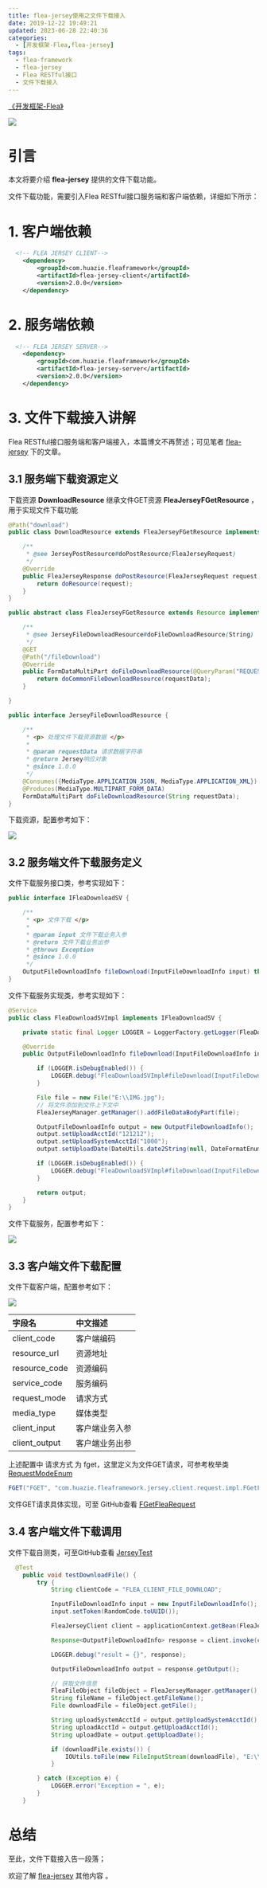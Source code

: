 ```yaml
---
title: flea-jersey使用之文件下载接入
date: 2019-12-22 19:49:21
updated: 2023-06-28 22:40:36
categories:
  - [开发框架-Flea,flea-jersey]
tags:
  - flea-framework
  - flea-jersey
  - Flea RESTful接口
  - 文件下载接入
---
```


[《开发框架-Flea》](/categories/开发框架-Flea/)

![](/images/flea-logo.png)


# 引言
本文将要介绍 **flea-jersey** 提供的文件下载功能。

文件下载功能，需要引入Flea RESTful接口服务端和客户端依赖，详细如下所示：

# 1. 客户端依赖
```xml
  <!-- FLEA JERSEY CLIENT-->
    <dependency>
        <groupId>com.huazie.fleaframework</groupId>
        <artifactId>flea-jersey-client</artifactId>
        <version>2.0.0</version>
    </dependency>
```

# 2. 服务端依赖
```xml
  <!-- FLEA JERSEY SERVER-->
    <dependency>
        <groupId>com.huazie.fleaframework</groupId>
        <artifactId>flea-jersey-server</artifactId>
        <version>2.0.0</version>
    </dependency>
```

# 3. 文件下载接入讲解
Flea RESTful接口服务端和客户端接入，本篇博文不再赘述；可见笔者 [flea-jersey](/categories/开发框架-Flea/flea-jersey/) 下的文章。

## 3.1 服务端下载资源定义
下载资源 **DownloadResource** 继承文件GET资源 **FleaJerseyFGetResource** ，用于实现文件下载功能
```java
@Path("download")
public class DownloadResource extends FleaJerseyFGetResource implements JerseyPostResource {

    /**
     * @see JerseyPostResource#doPostResource(FleaJerseyRequest)
     */
    @Override
    public FleaJerseyResponse doPostResource(FleaJerseyRequest request) {
        return doResource(request);
    }
}
```

```java
public abstract class FleaJerseyFGetResource extends Resource implements JerseyFileDownloadResource {

    /**
     * @see JerseyFileDownloadResource#doFileDownloadResource(String)
     */
    @GET
    @Path("/fileDownload")
    @Override
    public FormDataMultiPart doFileDownloadResource(@QueryParam("REQUEST") String requestData) {
        return doCommonFileDownloadResource(requestData);
    }

}
```

```java
public interface JerseyFileDownloadResource {

    /**
     * <p> 处理文件下载资源数据 </p>
     *
     * @param requestData 请求数据字符串
     * @return Jersey响应对象
     * @since 1.0.0
     */
    @Consumes({MediaType.APPLICATION_JSON, MediaType.APPLICATION_XML})
    @Produces(MediaType.MULTIPART_FORM_DATA)
    FormDataMultiPart doFileDownloadResource(String requestData);
}
```
下载资源，配置参考如下：

![](flea-jersey-resource.png)

## 3.2 服务端文件下载服务定义
文件下载服务接口类，参考实现如下：

```java
public interface IFleaDownloadSV {

    /**
     * <p> 文件下载 </p>
     *
     * @param input 文件下载业务入参
     * @return 文件下载业务出参
     * @throws Exception
     * @since 1.0.0
     */
    OutputFileDownloadInfo fileDownload(InputFileDownloadInfo input) throws Exception;
}
```
文件下载服务实现类，参考实现如下：

```java
@Service
public class FleaDownloadSVImpl implements IFleaDownloadSV {

    private static final Logger LOGGER = LoggerFactory.getLogger(FleaDownloadSVImpl.class);

    @Override
    public OutputFileDownloadInfo fileDownload(InputFileDownloadInfo input) throws Exception {

        if (LOGGER.isDebugEnabled()) {
            LOGGER.debug("FleaDownloadSVImpl#fileDownload(InputFileDownloadInfo) Start");
        }

        File file = new File("E:\\IMG.jpg");
        // 将文件添加到文件上下文中
        FleaJerseyManager.getManager().addFileDataBodyPart(file);

        OutputFileDownloadInfo output = new OutputFileDownloadInfo();
        output.setUploadAcctId("121212");
        output.setUploadSystemAcctId("1000");
        output.setUploadDate(DateUtils.date2String(null, DateFormatEnum.YYYYMMDDHHMMSS));

        if (LOGGER.isDebugEnabled()) {
            LOGGER.debug("FleaDownloadSVImpl#fileDownload(InputFileDownloadInfo) End");
        }

        return output;
    }
}
```
文件下载服务，配置参考如下：

![](flea-jersey-res-service.png)

## 3.3 客户端文件下载配置
文件下载客户端，配置参考如下：

![](flea-jersey-res-client.png)

|   字段名                |    中文描述        |
|:------------------------|:----------------------|
|client_code          | 客户端编码          |
|resource_url        | 资源地址             |
|resource_code     | 资源编码            |
|service_code        | 服务编码             |
|request_mode      | 请求方式       |
|media_type          | 媒体类型            |
|client_input        |  客户端业务入参  |
|client_output      |  客户端业务出参  |

上述配置中 请求方式 为 fget，这里定义为文件GET请求，可参考枚举类 [RequestModeEnum](https://github.com/Huazie/flea-framework/blob/dev/flea-jersey/flea-jersey-client/src/main/java/com/huazie/fleaframework/jersey/client/request/RequestModeEnum.java)

```java
FGET("FGET", "com.huazie.fleaframework.jersey.client.request.impl.FGetFleaRequest", "文件GET请求")
```
文件GET请求具体实现，可至 GitHub查看 [FGetFleaRequest](https://github.com/Huazie/flea-framework/blob/dev/flea-jersey/flea-jersey-client/src/main/java/com/huazie/fleaframework/jersey/client/request/impl/FGetFleaRequest.java)

## 3.4 客户端文件下载调用
文件下载自测类，可至GitHub查看 [JerseyTest](https://github.com/Huazie/flea-framework/blob/dev/flea-jersey/flea-jersey-client/src/test/java/com/huazie/fleaframework/jersey/client/resource/JerseyTest.java)

```java
  @Test
    public void testDownloadFile() {
        try {
            String clientCode = "FLEA_CLIENT_FILE_DOWNLOAD";

            InputFileDownloadInfo input = new InputFileDownloadInfo();
            input.setToken(RandomCode.toUUID());

            FleaJerseyClient client = applicationContext.getBean(FleaJerseyClient.class);

            Response<OutputFileDownloadInfo> response = client.invoke(clientCode, input, OutputFileDownloadInfo.class);

            LOGGER.debug("result = {}", response);

            OutputFileDownloadInfo output = response.getOutput();

            // 获取文件信息
            FleaFileObject fileObject = FleaJerseyManager.getManager().getFileObject();
            String fileName = fileObject.getFileName();
            File downloadFile = fileObject.getFile();

            String uploadSystemAcctId = output.getUploadSystemAcctId();
            String uploadAcctId = output.getUploadAcctId();
            String uploadDate = output.getUploadDate();

            if (downloadFile.exists()) {
                IOUtils.toFile(new FileInputStream(downloadFile), "E:\\" + uploadDate + "_" + uploadSystemAcctId + "_" + uploadAcctId + "_" + fileName);
            }

        } catch (Exception e) {
            LOGGER.error("Exception = ", e);
        }
    }
```

# 总结

至此，文件下载接入告一段落； 

欢迎了解  [flea-jersey](/categories/开发框架-Flea/flea-jersey/)  其他内容 。
